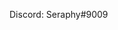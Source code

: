 
Discord: Seraphy#9009
<!---
- 👋 Hi, I’m @muryamuya
- 👀 I’m interested in ...
- 🌱 I’m currently learning ...
- 💞️ I’m looking to collaborate on ...
- 📫 How to reach me ...

muryamuya/muryamuya is a ✨ special ✨ repository because its `README.md` (this file) appears on your GitHub profile.
You can click the Preview link to take a look at your changes.
--->

